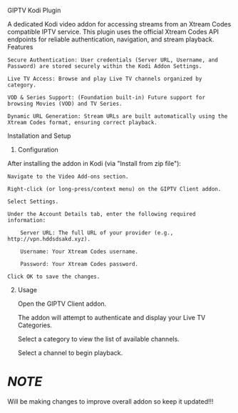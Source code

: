 GIPTV Kodi Plugin

A dedicated Kodi video addon for accessing streams from an Xtream Codes compatible IPTV service. This plugin uses the official Xtream Codes API endpoints for reliable authentication, navigation, and stream playback.
Features

    Secure Authentication: User credentials (Server URL, Username, and Password) are stored securely within the Kodi Addon Settings.

    Live TV Access: Browse and play Live TV channels organized by category.

    VOD & Series Support: (Foundation built-in) Future support for browsing Movies (VOD) and TV Series.

    Dynamic URL Generation: Stream URLs are built automatically using the Xtream Codes format, ensuring correct playback.

Installation and Setup

1. Configuration

After installing the addon in Kodi (via "Install from zip file"):

    Navigate to the Video Add-ons section.

    Right-click (or long-press/context menu) on the GIPTV Client addon.

    Select Settings.

    Under the Account Details tab, enter the following required information:

        Server URL: The full URL of your provider (e.g., http://vpn.hddsdsakd.xyz).

        Username: Your Xtream Codes username.

        Password: Your Xtream Codes password.

    Click OK to save the changes.

2. Usage

   Open the GIPTV Client addon.

   The addon will attempt to authenticate and display your Live TV Categories.

   Select a category to view the list of available channels.

   Select a channel to begin playback.

# **_NOTE_**

Will be making changes to improve overall addon so keep it updated!!!
